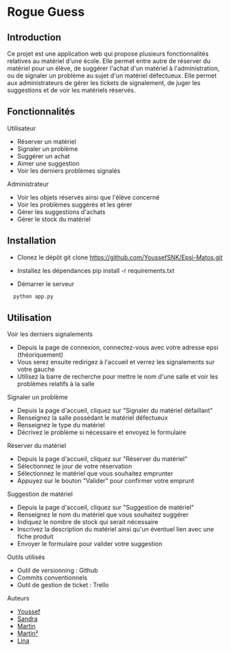 # Rogue Guess

## Introduction

Ce projet est une application web qui propose plusieurs fonctionnalités relatives au matériel d'une école.
Elle permet entre autre de réserver du matériel pour un élève, de suggérer l'achat d'un matériel à l'administration, ou de signaler un problème au sujet d'un matériel défectueux.
Elle permet aux administrateurs de gérer les tickets de signalement, de juger les suggestions et de voir les matériels réservés.

## Fonctionnalités

Utilisateur

- Réserver un matériel
- Signaler un problème
- Suggérer un achat
- Aimer une suggestion
- Voir les derniers problèmes signalés

Administrateur

- Voir les objets réservés ainsi que l'élève concerné
- Voir les problèmes suggérés et les gérer
- Gérer les suggestions d'achats
- Gérer le stock du matériel

## Installation

- Clonez le dépôt
  git clone https://github.com/YoussefSNK/Epsi-Matos.git

- Installez les dépendances
  pip install -r requirements.txt

- Démarrer le serveur

```bash
  python app.py
```

## Utilisation

Voir les derniers signalements

- Depuis la page de connexion, connectez-vous avec votre adresse epsi (théoriquement)
- Vous serez ensuite redirigez à l'accueil et verrez les signalements sur votre gauche
- Utilisez la barre de recherche pour mettre le nom d'une salle et voir les problèmes relatifs à la salle

Signaler un problème

- Depuis la page d'accueil, cliquez sur "Signaler du matériel défaillant"
- Renseignez la salle possédant le matériel défectueux
- Renseignez le type du matériel
- Décrivez le problème si nécessaire et envoyez le formulaire

Réserver du matériel

- Depuis la page d'accueil, cliquez sur "Réserver du matériel"
- Sélectionnez le jour de votre réservation
- Sélectionnez le matériel que vous souhaitez emprunter
- Appuyez sur le bouton "Valider" pour confirmer votre emprunt

Suggestion de matériel

- Depuis la page d'accueil, cliquez sur "Suggestion de matériel"
- Renseignez le nom du matériel que vous souhaitez suggérer
- Indiquez le nombre de stock qui serait nécessaire
- Inscrivez la description du matériel ainsi qu'un éventuel lien avec une fiche produit
- Envoyer le formulaire pour valider votre suggestion

Outils utilisés

- Outil de versionning : Github
- Commits conventionnels
- Outil de gestion de ticket : Trello

Auteurs

- [Youssef](https://github.com/YoussefSNK)
- [Sandra](https://github.com/ssndrss)
- [Martin](https://github.com/Nawaank)
- [Martin²](https://github.com/Martin1335)
- [Lina](https://github.com/linnaa-a)
